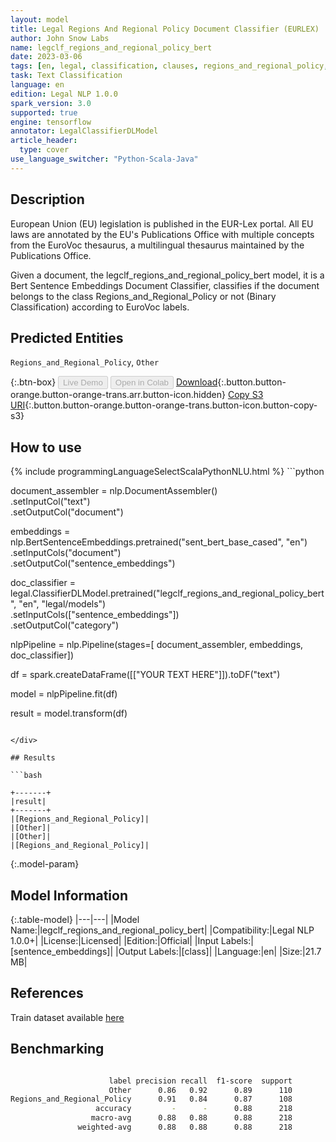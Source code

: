 ```yaml
---
layout: model
title: Legal Regions And Regional Policy Document Classifier (EURLEX)
author: John Snow Labs
name: legclf_regions_and_regional_policy_bert
date: 2023-03-06
tags: [en, legal, classification, clauses, regions_and_regional_policy, licensed, tensorflow]
task: Text Classification
language: en
edition: Legal NLP 1.0.0
spark_version: 3.0
supported: true
engine: tensorflow
annotator: LegalClassifierDLModel
article_header:
  type: cover
use_language_switcher: "Python-Scala-Java"
---
```


## Description

European Union (EU) legislation is published in the EUR-Lex portal. All EU laws are annotated by the EU's Publications Office with multiple concepts from the EuroVoc thesaurus, a multilingual thesaurus maintained by the Publications Office.

Given a document, the legclf_regions_and_regional_policy_bert model, it is a Bert Sentence Embeddings Document Classifier, classifies if the document belongs to the class Regions_and_Regional_Policy or not (Binary Classification) according to EuroVoc labels.

## Predicted Entities

`Regions_and_Regional_Policy`, `Other`

{:.btn-box}
<button class="button button-orange" disabled>Live Demo</button>
<button class="button button-orange" disabled>Open in Colab</button>
[Download](https://s3.amazonaws.com/auxdata.johnsnowlabs.com/legal/models/legclf_regions_and_regional_policy_bert_en_1.0.0_3.0_1678111888788.zip){:.button.button-orange.button-orange-trans.arr.button-icon.hidden}
[Copy S3 URI](s3://auxdata.johnsnowlabs.com/legal/models/legclf_regions_and_regional_policy_bert_en_1.0.0_3.0_1678111888788.zip){:.button.button-orange.button-orange-trans.button-icon.button-copy-s3}

## How to use



<div class="tabs-box" markdown="1">
{% include programmingLanguageSelectScalaPythonNLU.html %}
```python

document_assembler = nlp.DocumentAssembler()\
    .setInputCol("text")\
    .setOutputCol("document")

embeddings = nlp.BertSentenceEmbeddings.pretrained("sent_bert_base_cased", "en")\
    .setInputCols("document")\
    .setOutputCol("sentence_embeddings")

doc_classifier = legal.ClassifierDLModel.pretrained("legclf_regions_and_regional_policy_bert", "en", "legal/models")\
    .setInputCols(["sentence_embeddings"])\
    .setOutputCol("category")

nlpPipeline = nlp.Pipeline(stages=[
    document_assembler, 
    embeddings,
    doc_classifier])

df = spark.createDataFrame([["YOUR TEXT HERE"]]).toDF("text")

model = nlpPipeline.fit(df)

result = model.transform(df)

```

</div>

## Results

```bash

+-------+
|result|
+-------+
|[Regions_and_Regional_Policy]|
|[Other]|
|[Other]|
|[Regions_and_Regional_Policy]|

```

{:.model-param}
## Model Information

{:.table-model}
|---|---|
|Model Name:|legclf_regions_and_regional_policy_bert|
|Compatibility:|Legal NLP 1.0.0+|
|License:|Licensed|
|Edition:|Official|
|Input Labels:|[sentence_embeddings]|
|Output Labels:|[class]|
|Language:|en|
|Size:|21.7 MB|

## References

Train dataset available [here](https://huggingface.co/datasets/lex_glue)

## Benchmarking

```bash

                      label precision recall  f1-score  support
                      Other      0.86   0.92      0.89      110
Regions_and_Regional_Policy      0.91   0.84      0.87      108
                   accuracy         -      -      0.88      218
                  macro-avg      0.88   0.88      0.88      218
               weighted-avg      0.88   0.88      0.88      218
```